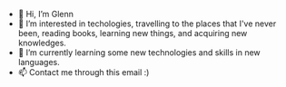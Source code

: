 - 👋 Hi, I’m Glenn
- 👀 I’m interested in techologies, travelling to the places that I've never been, reading books, learning new things, and acquiring new knowledges.
- 🌱 I’m currently learning some new technologies and skills in new languages.
- 📫 Contact me through this email :) 

<!---
glenntruong/glenntruong is a ✨ special ✨ repository because its `README.md` (this file) appears on your GitHub profile.
You can click the Preview link to take a look at your changes.
--->
